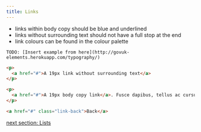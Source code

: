 ```yaml
---
title: Links
---
```


* links within body copy should be blue and underlined
* links without surrounding text should not have a full stop at the end
* link colours can be found in the colour palette

```
TODO: [Insert example from here](http://govuk-elements.herokuapp.com/typography/)
```

```html
<p>
  <a href="#">A 19px link without surrounding text</a>
</p>

<p>
  <a href="#">A 19px body copy link</a>. Fusce dapibus, tellus ac cursus commodo, tortor mauris condimentum nibh, ut fermentum massa justo sit amet risus.
</p>

<a href="#" class="link-back">Back</a>
```

[next section: Lists](/docs/elements/typography/lists/)

